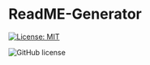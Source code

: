 # ReadME-Generator

[![License: MIT](https://img.shields.io/badge/License-MIT-yellow.svg)](https://opensource.org/licenses/MIT)

![GitHub license](https://img.shields.io/badge/license-MIT-blue.svg)

